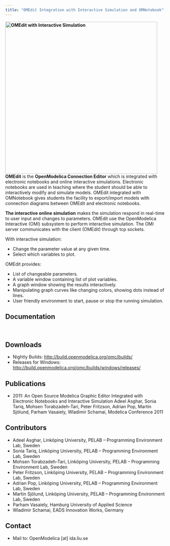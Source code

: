 ```yaml
---
title: "OMEdit Integration with Interactive Simulation and OMNotebook"
---
```

<p><strong><a title="OMEdit with Interactive Simulation" href="/images/ModelicaTools/OMEditInteractiveSimulation.jpg" target="_blank"><img style=" border: 0;" src="/images/ModelicaTools/OMEditInteractiveSimulation.jpg" alt="OMEdit with Interactive Simulation" width="480" border="0" /></a>OMEdit</strong> is the <strong>OpenModelica Connection Editor</strong> which is integrated with electronic notebooks and online interactive simulations. Electronic notebooks are used in teaching where the student should be able to interactively modify and simulate models. OMEdit integrated with OMNotebook gives students the facility to export/import models with connection diagrams between OMEdit and electronic notebooks.</p>
<p><strong>The interactive online simulation</strong> makes the simulation respond in real-time to user input and changes to parameters. OMEdit use the OpenModelica Interactive (OMI) subsystem to perform interactive simulation. The OMI server communicates with the client (OMEdit) through tcp sockets.</p>
<p>With interactive simulation:</p>
<ul>
<li>Change the parameter value at any given time.</li>
<li>Select which variables to plot.</li>
</ul>
<p>OMEdit provides:</p>
<ul>
<li>List of changeable parameters.</li>
<li>A variable window containing list of plot variables.</li>
<li>A graph window showing the results interactively.</li>
<li>Manipulating graph curves like changing colors, showing dots instead of lines.</li>
<li>User friendly environment to start, pause or stop the running simulation.</li>
</ul>
<h2>Documentation</h2>
<p>&nbsp;</p>
<h2>Downloads</h2>
<ul>
<li>Nightly Builds: <a title="Nightly Builds" href="http://build.openmodelica.org/omc/builds/" target="_blank">http://build.openmodelica.org/omc/builds/</a></li>
<li>Releases for Windows: <a title="Lastest Releases" href="http://build.openmodelica.org/omc/builds/windows/releases/" target="_blank">http://build.openmodelica.org/omc/builds/windows/releases/</a></li>
</ul>
<h2>Publications</h2>
<ul>
<li>2011: An Open Source Modelica Graphic Editor Integrated with Electronic Notebooks and Interactive Simulation Adeel Asghar, Sonia Tariq, Mohsen Torabzadeh-Tari, Peter Fritzson, Adrian Pop, Martin Sjölund, Parham Vasaiely, Wladimir Schamai, Modelica Conference 2011</li>
</ul>
<h2>Contributors</h2>
<ul>
<li>Adeel Asghar, Linköping University, PELAB – Programming Environment Lab, Sweden</li>
<li>Sonia Tariq, Linköping University, PELAB – Programming Environment Lab, Sweden</li>
<li>Mohsen Torabzadeh-Tari, Linköping University, PELAB – Programming Environment Lab, Sweden</li>
<li>Peter Fritzson, Linköping University, PELAB – Programming Environment Lab, Sweden</li>
<li>Adrian Pop, Linköping University, PELAB – Programming Environment Lab, Sweden</li>
<li>Martin Sjölund, Linköping University, PELAB – Programming Environment Lab, Sweden</li>
<li>Parham Vasaiely, Hamburg University of Applied Science</li>
<li>Wladimir Schamai, EADS Innovation Works, Germany</li>
</ul>
<h2>Contact</h2>
<ul>
<li>Mail to: OpenModelica [at] ida.liu.se</li>
</ul>
<p>&nbsp;</p>